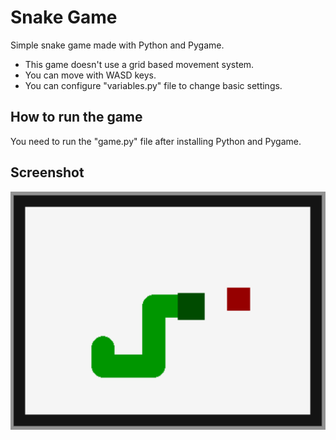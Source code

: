 # Snake Game
Simple snake game made with Python and Pygame.
* This game doesn't use a grid based movement system.
* You can move with WASD keys.
* You can configure "variables.py" file to change basic settings.
## How to run the game
You need  to run the "game.py" file after installing Python and Pygame.
## Screenshot
![snake](snake.PNG)
